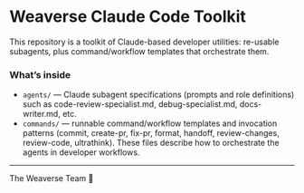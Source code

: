 # Weaverse Claude Code Toolkit

This repository is a toolkit of Claude-based developer utilities: re-usable subagents, plus command/workflow templates that orchestrate them.

### What’s inside
- `agents/` — Claude subagent specifications (prompts and role definitions) such as code-review-specialist.md, debug-specialist.md, docs-writer.md, etc.
- `commands/` — runnable command/workflow templates and invocation patterns (commit, create-pr, fix-pr, format, handoff, review-changes, review-code, ultrathink). These files describe how to orchestrate the agents in developer workflows.
---
The Weaverse Team 🤝
